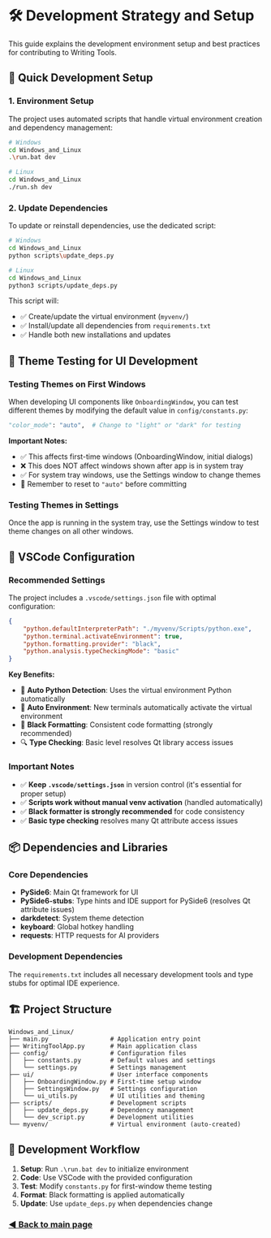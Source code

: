 # 🛠️ Development Strategy and Setup

This guide explains the development environment setup and best practices for contributing to Writing Tools.

## 🚀 Quick Development Setup

### 1. **Environment Setup**

The project uses automated scripts that handle virtual environment creation and dependency management:

```bash
# Windows
cd Windows_and_Linux
.\run.bat dev

# Linux
cd Windows_and_Linux
./run.sh dev
```

### 2. **Update Dependencies**

To update or reinstall dependencies, use the dedicated script:

```bash
# Windows
cd Windows_and_Linux
python scripts\update_deps.py

# Linux
cd Windows_and_Linux
python3 scripts/update_deps.py
```

This script will:
- ✅ Create/update the virtual environment (`myvenv/`)
- ✅ Install/update all dependencies from `requirements.txt`
- ✅ Handle both new installations and updates

## 🎨 Theme Testing for UI Development

### **Testing Themes on First Windows**

When developing UI components like `OnboardingWindow`, you can test different themes by modifying the default value in `config/constants.py`:

```python
"color_mode": "auto",  # Change to "light" or "dark" for testing
```

**Important Notes:**
- ✅ This affects first-time windows (OnboardingWindow, initial dialogs)
- ❌ This does NOT affect windows shown after app is in system tray
- ✅ For system tray windows, use the Settings window to change themes
- 🔄 Remember to reset to `"auto"` before committing

### **Testing Themes in Settings**

Once the app is running in the system tray, use the Settings window to test theme changes on all other windows.

## 🔧 VSCode Configuration

### **Recommended Settings**

The project includes a `.vscode/settings.json` file with optimal configuration:

```json
{
    "python.defaultInterpreterPath": "./myvenv/Scripts/python.exe",
    "python.terminal.activateEnvironment": true,
    "python.formatting.provider": "black",
    "python.analysis.typeCheckingMode": "basic"
}
```

**Key Benefits:**
- 🐍 **Auto Python Detection**: Uses the virtual environment Python automatically
- 🔄 **Auto Environment**: New terminals automatically activate the virtual environment
- 🎨 **Black Formatting**: Consistent code formatting (strongly recommended)
- 🔍 **Type Checking**: Basic level resolves Qt library access issues

### **Important Notes**

- ✅ **Keep `.vscode/settings.json`** in version control (it's essential for proper setup)
- ✅ **Scripts work without manual venv activation** (handled automatically)
- ✅ **Black formatter is strongly recommended** for code consistency
- ✅ **Basic type checking** resolves many Qt attribute access issues

## 📦 Dependencies and Libraries

### **Core Dependencies**

- **PySide6**: Main Qt framework for UI
- **PySide6-stubs**: Type hints and IDE support for PySide6 (resolves Qt attribute issues)
- **darkdetect**: System theme detection
- **keyboard**: Global hotkey handling
- **requests**: HTTP requests for AI providers

### **Development Dependencies**

The `requirements.txt` includes all necessary development tools and type stubs for optimal IDE experience.

## 🏗️ Project Structure

```
Windows_and_Linux/
├── main.py                 # Application entry point
├── WritingToolApp.py       # Main application class
├── config/                 # Configuration files
│   ├── constants.py        # Default values and settings
│   └── settings.py         # Settings management
├── ui/                     # User interface components
│   ├── OnboardingWindow.py # First-time setup window
│   ├── SettingsWindow.py   # Settings configuration
│   └── ui_utils.py         # UI utilities and theming
├── scripts/                # Development scripts
│   ├── update_deps.py      # Dependency management
│   └── dev_script.py       # Development utilities
└── myvenv/                 # Virtual environment (auto-created)
```

## 🎯 Development Workflow

1. **Setup**: Run `.\run.bat dev` to initialize environment
2. **Code**: Use VSCode with the provided configuration
3. **Test**: Modify `constants.py` for first-window theme testing
4. **Format**: Black formatting is applied automatically
5. **Update**: Use `update_deps.py` when dependencies change

### [**◀️ Back to main page**](https://github.com/theJayTea/WritingTools)
